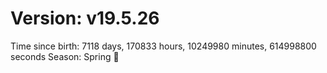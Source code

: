 # Version: v19.5.26
Time since birth: 7118 days, 170833 hours, 10249980 minutes, 614998800 seconds
Season: Spring 🌸
